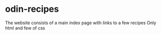 # odin-recipes
The website consists of  a main index page with links to a few recipes
Only html and few of css